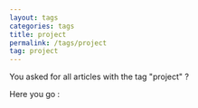 ```yaml
---
layout: tags
categories: tags
title: project
permalink: /tags/project
tag: project
---
```

You asked for all articles with the tag "project" ?

Here you go :
